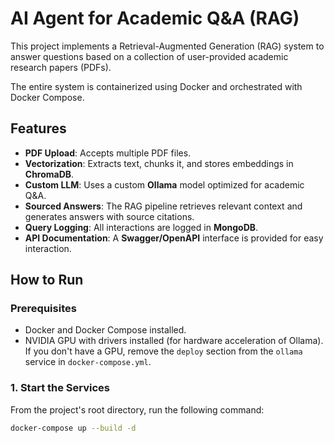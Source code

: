 # AI Agent for Academic Q&A (RAG)

This project implements a Retrieval-Augmented Generation (RAG) system to answer questions based on a collection of user-provided academic research papers (PDFs).

The entire system is containerized using Docker and orchestrated with Docker Compose.

## Features

-   **PDF Upload**: Accepts multiple PDF files.
-   **Vectorization**: Extracts text, chunks it, and stores embeddings in **ChromaDB**.
-   **Custom LLM**: Uses a custom **Ollama** model optimized for academic Q&A.
-   **Sourced Answers**: The RAG pipeline retrieves relevant context and generates answers with source citations.
-   **Query Logging**: All interactions are logged in **MongoDB**.
-   **API Documentation**: A **Swagger/OpenAPI** interface is provided for easy interaction.

## How to Run

### Prerequisites

-   Docker and Docker Compose installed.
-   NVIDIA GPU with drivers installed (for hardware acceleration of Ollama). If you don't have a GPU, remove the `deploy` section from the `ollama` service in `docker-compose.yml`.

### 1. Start the Services

From the project's root directory, run the following command:

```bash
docker-compose up --build -d
